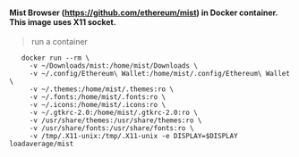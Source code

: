 #### Mist Browser (https://github.com/ethereum/mist) in Docker container. This image uses X11 socket.

> run a container
```
   docker run --rm \
     -v ~/Downloads/mist:/home/mist/Downloads \
     -v ~/.config/Ethereum\ Wallet:/home/mist/.config/Ethereum\ Wallet \
     -v ~/.themes:/home/mist/.themes:ro \
     -v ~/.fonts:/home/mist/.fonts:ro \
     -v ~/.icons:/home/mist/.icons:ro \
     -v ~/.gtkrc-2.0:/home/mist/.gtkrc-2.0:ro \
     -v /usr/share/themes:/usr/share/themes:ro \
     -v /usr/share/fonts:/usr/share/fonts:ro \
     -v /tmp/.X11-unix:/tmp/.X11-unix -e DISPLAY=$DISPLAY loadaverage/mist
```
